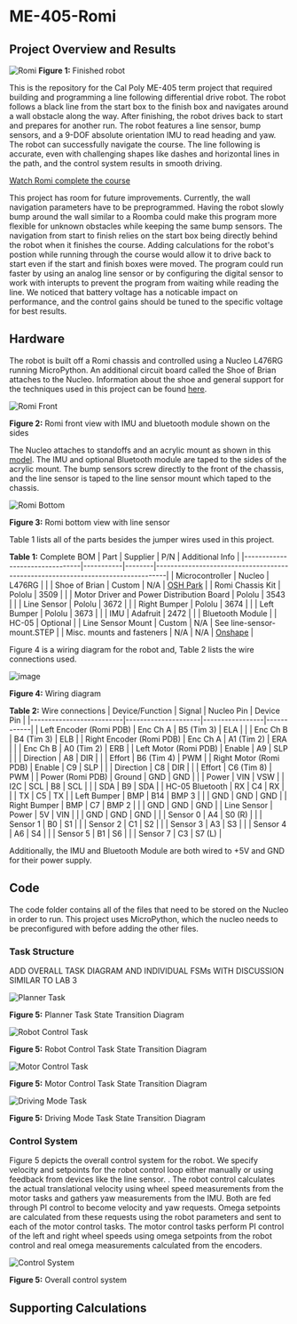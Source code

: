 # ME-405-Romi
## Project Overview and Results
![Romi](images/romi.JPG "Romi")
**Figure 1:** Finished robot

This is the repository for the Cal Poly ME-405 term project that required building and programming a line following differential drive robot. The robot follows a black line from the start box to the finish box and navigates around a wall obstacle along the way. After finishing, the robot drives back to start and prepares for another run. The robot features a line sensor, bump sensors, and a 9-DOF absolute orientation IMU to read heading and yaw. The robot can successfully navigate the course. The line following is accurate, even with challenging shapes like dashes and horizontal lines in the path, and the control system results in smooth driving.

[Watch Romi complete the course](https://cpslo-my.sharepoint.com/:v:/g/personal/cobentle_calpoly_edu/EVazc3-Y6zpHkRecavvJRQMB5AY1bCsFI095H2HzwaM4ng?nav=eyJyZWZlcnJhbEluZm8iOnsicmVmZXJyYWxBcHAiOiJPbmVEcml2ZUZvckJ1c2luZXNzIiwicmVmZXJyYWxBcHBQbGF0Zm9ybSI6IldlYiIsInJlZmVycmFsTW9kZSI6InZpZXciLCJyZWZlcnJhbFZpZXciOiJNeUZpbGVzTGlua0NvcHkifX0&e=TcedAd)

This project has room for future improvements. Currently, the wall navigation parameters have to be preprogrammed. Having the robot slowly bump around the wall similar to a Roomba could make this program more flexible for unknown obstacles while keeping the same bump sensors. The navigation from start to finish relies on the start box being directly behind the robot when it finishes the course. Adding calculations for the robot's postion while running through the course would allow it to drive back to start even if the start and finish boxes were moved. The program could run faster by using an analog line sensor or by configuring the digital sensor to work with interupts to prevent the program from waiting while reading the line. We noticed that battery voltage has a noticable impact on performance, and the control gains should be tuned to the specific voltage for best results.

## Hardware
The robot is built off a Romi chassis and controlled using a Nucleo L476RG running MicroPython. An additional circuit board called the Shoe of Brian attaches to the Nucleo. Information about the shoe and general support for the techniques used in this project can be found [here](https://github.com/spluttflob/ME405-Support).

![Romi Front](images/romi-front.JPG "Romi Front")

**Figure 2:** Romi front view with IMU and bluetooth module shown on the sides

The Nucleo attaches to standoffs and an acrylic mount as shown in this [model](https://cad.onshape.com/documents/b78783ff999bc8e6a9990234). The IMU and optional Bluetooth module are taped to the sides of the acrylic mount. The bump sensors screw directly to the front of the chassis, and the line sensor is taped to the line sensor mount which taped to the chassis.

![Romi Bottom](images/romi-bottom.JPG "Romi Bottom")

**Figure 3:** Romi bottom view with line sensor

Table 1 lists all of the parts besides the jumper wires used in this project.

**Table 1:** Complete BOM
| Part                           | Supplier  | P/N    | Additional Info                                                                 |
|--------------------------------|-----------|--------|---------------------------------------------------------------------------------|
| Microcontroller                | Nucleo    | L476RG |                                                                                 |
| Shoe of Brian                  | Custom    | N/A    | [OSH Park](https://oshpark.com/shared_projects/e6X6OnYK)                   |
| Romi Chassis Kit               | Pololu    | 3509   |                                                                                 |
| Motor Driver and Power Distribution Board | Pololu | 3543   |                                                                                 |
| Line Sensor                    | Pololu    | 3672   |                                                                                 |
| Right Bumper                   | Pololu    | 3674   |                                                                                 |
| Left Bumper                    | Pololu    | 3673   |                                                                                 |
| IMU                            | Adafruit  | 2472   |                                                                                 |
| Bluetooth Module               |           | HC-05  | Optional                                                                       |
| Line Sensor Mount              | Custom    | N/A    | See line-sensor-mount.STEP                                                         |
| Misc. mounts and fasteners     | N/A       | N/A    | [Onshape](https://cad.onshape.com/documents/b78783ff999bc8e6a9990234)      |

Figure 4 is a wiring diagram for the robot and, Table 2 lists the wire connections used.

![image](https://github.com/user-attachments/assets/206b7bbc-3a4a-48c8-a30a-3b5c9615cfee)

**Figure 4:** Wiring diagram

**Table 2:** Wire connections
| Device/Function          | Signal              | Nucleo Pin      | Device Pin |
|--------------------------|---------------------|-----------------|------------|
| Left Encoder (Romi PDB)  | Enc Ch A            | B5 (Tim 3)      | ELA        |
|                          | Enc Ch B            | B4 (Tim 3)      | ELB        |
| Right Encoder (Romi PDB) | Enc Ch A            | A1 (Tim 2)      | ERA        |
|                          | Enc Ch B            | A0 (Tim 2)      | ERB        |
| Left Motor (Romi PDB)    | Enable              | A9              | SLP        |
|                          | Direction           | A8              | DIR        |
|                          | Effort              | B6 (Tim 4)      | PWM        |
| Right Motor (Romi PDB)   | Enable              | C9              | SLP        |
|                          | Direction           | C8              | DIR        |
|                          | Effort              | C6 (Tim 8)      | PWM        |
| Power (Romi PDB)         | Ground              | GND             | GND        |
|                          | Power               | VIN             | VSW        |
| I2C                      | SCL                 | B8              | SCL        |
|                          | SDA                 | B9              | SDA        |
| HC-05 Bluetooth          | RX                  | C4              | RX         |
|                          | TX                  | C5              | TX         |
| Left Bumper              | BMP                 | B14             | BMP 3      |
|                          | GND                 | GND             | GND        |
| Right Bumper             | BMP                 | C7              | BMP 2      |
|                          | GND                 | GND             | GND        |
| Line Sensor              | Power               | 5V              | VIN        |
|                          | GND                 | GND             | GND        |
|                          | Sensor 0            | A4              | S0 (R)     |
|                          | Sensor 1            | B0              | S1         |
|                          | Sensor 2            | C1              | S2         |
|                          | Sensor 3            | A3              | S3         |
|                          | Sensor 4            | A6              | S4         |
|                          | Sensor 5            | B1              | S6         |
|                          | Sensor 7            | C3              | S7 (L)     |

Additionally, the IMU and Bluetooth Module are both wired to +5V and GND for their power supply.

## Code
The code folder contains all of the files that need to be stored on the Nucleo in order to run. This project uses MicroPython, which the nucleo needs to be preconfigured with before adding the other files.

### Task Structure
ADD OVERALL TASK DIAGRAM AND INDIVIDUAL FSMs WITH DISCUSSION SIMILAR TO LAB 3

![Planner Task](images/planner-task.png "Planner Task")

**Figure 5:** Planner Task State Transition Diagram

![Robot Control Task](images/robot-control-task.png "Robot Control Task")

**Figure 5:** Robot Control Task State Transition Diagram

![Motor Control Task](images/motor-control-task.png "Motor Control Task")

**Figure 5:** Motor Control Task State Transition Diagram

![Driving Mode Task](images/driving-mode-task.png "Driving Mode Task")

**Figure 5:** Driving Mode Task State Transition Diagram


### Control System
Figure 5 depicts the overall control system for the robot. We specify velocity and setpoints for the robot control loop either manually or using feedback from devices like the line sensor. . The robot control calculates the actual translational velocity using wheel speed measurements from the motor tasks and gathers yaw measurements from the IMU. Both are fed through PI control to become velocity and yaw requests. Omega setpoints are calculated from these requests using the robot parameters and sent to each of the motor control tasks. The motor control tasks perform PI control of the left and right wheel speeds using omega setpoints from the robot control and real omega measurements calculated from the encoders.

![Control System](images/control-system.png "Control System")

**Figure 5:** Overall control system

## Supporting Calculations

